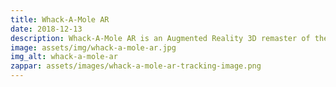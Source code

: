 ```yaml
---
title: Whack-A-Mole AR
date: 2018-12-13
description: Whack-A-Mole AR is an Augmented Reality 3D remaster of the classic game Whack-A-Mole. Whack-A-Mole AR has been made as an indie dev with Zapworks Studio and Javascript.
image: assets/img/whack-a-mole-ar.jpg
img_alt: whack-a-mole-ar
zappar: assets/images/whack-a-mole-ar-tracking-image.png
---
```

